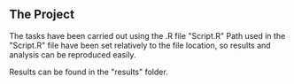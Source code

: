 ## The Project

The tasks have been carried out using the .R file "Script.R"
Path used in the "Script.R" file have been set relatively to the file location, so results and analysis can be reproduced easily.


Results can be found in the "results" folder.


